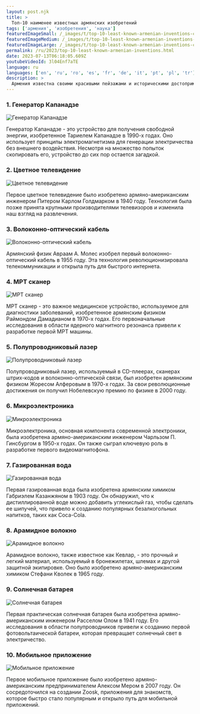```yaml
---
layout: post.njk
title: >
  Топ-10 наименее известных армянских изобретений
tags: ['армения', 'изобретения', 'наука']
featuredImageSmall: /_images/t/top-10-least-known-armenian-inventions-cover-ru-small.webp
featuredImageMedium: /_images/t/top-10-least-known-armenian-inventions-cover-ru-medium.webp
featuredImageLarge: /_images/t/top-10-least-known-armenian-inventions-cover-ru-large.webp
permalink: /ru/2023/top-10-least-known-armenian-inventions.html
date: 2023-07-13T06:18:05.609Z
youtubeVideoId: 3l04Enf7aTE
language: ru
languages: ['en', 'ru', 'ro', 'es', 'fr', 'de', 'it', 'pt', 'pl', 'tr']
description: >
  Армения известна своими красивыми пейзажами и историческими достопримечательностями, но немногие знают об умных изобретениях, происходящих из этой маленькой страны. Вот список из 10 наименее известных армянских изобретений, которые внесли вклад в научный прогресс мира.
---
```


### 1. Генератор Капанадзе

![Генератор Капанадзе](/_images/f/ff18e4e76e96d61dbd78528258cedf6c-medium.webp)

Генератор Капанадзе - это устройство для получения свободной энергии, изобретенное Тариелем Капанадзе в 1990-х годах. Оно использует принципы электромагнетизма для генерации электричества без внешнего воздействия. Несмотря на множество попыток скопировать его, устройство до сих пор остается загадкой.

### 2. Цветное телевидение

![Цветное телевидение](/_images/1/1a74d391bd3d00ad4ae9e56bd3a3ea20-medium.webp)

Первое цветное телевидение было изобретено армяно-американским инженером Питером Карлом Голдмарком в 1940 году. Технология была позже принята крупными производителями телевизоров и изменила наш взгляд на развлечения.

### 3. Волоконно-оптический кабель

![Волоконно-оптический кабель](/_images/7/77d8d5c6fbed740aa7321ea6a5ff4771-medium.webp)

Армянский физик Авраам А. Молес изобрел первый волоконно-оптический кабель в 1955 году. Эта технология революционизировала телекоммуникации и открыла путь для быстрого интернета.

### 4. МРТ сканер

![МРТ сканер](/_images/4/43d83730a401047fba4fcbff0d832f6f-medium.webp)

МРТ сканер - это важное медицинское устройство, используемое для диагностики заболеваний, изобретенное армянским физиком Раймондом Дамадианом в 1970-х годах. Его первоначальные исследования в области ядерного магнитного резонанса привели к разработке первой МРТ машины.

### 5. Полупроводниковый лазер

![Полупроводниковый лазер](/_images/0/06cd389511aa0724f2972273a3ab685a-medium.webp)

Полупроводниковый лазер, используемый в CD-плеерах, сканерах штрих-кодов и волоконно-оптической связи, был изобретен армянским физиком Жоресом Алферовым в 1970-х годах. За свои революционные достижения он получил Нобелевскую премию по физике в 2000 году.

### 6. Микроэлектроника

![Микроэлектроника](/_images/5/5345cad6ae0776da4dbb1546dab86d62-medium.webp)

Микроэлектроника, основная компонента современной электроники, была изобретена армяно-американским инженером Чарльзом П. Гинсбургом в 1950-х годах. Он также сыграл ключевую роль в разработке первого видеомагнитофона.

### 7. Газированная вода

![Газированная вода](/_images/f/f561efc5850f70a1b37b70c0e6772dc8-medium.webp)

Первая газированная вода была изобретена армянским химиком Габриэлем Казанжяном в 1903 году. Он обнаружил, что к дистиллированной воде можно добавить углекислый газ, чтобы сделать ее шипучей, что привело к созданию популярных безалкогольных напитков, таких как Coca-Cola.

### 8. Арамидное волокно

![Арамидное волокно](/_images/b/b25cdace88e3cac8961c9cd0fe3d2354-medium.webp)

Арамидное волокно, также известное как Кевлар, - это прочный и легкий материал, используемый в бронежилетах, шлемах и другой защитной экипировке. Оно было изобретено армяно-американским химиком Стефани Кволек в 1965 году.

### 9. Солнечная батарея

![Солнечная батарея](/_images/c/c86cce60740f9e16edb0716cbdc7997a-medium.webp)

Первая практическая солнечная батарея была изобретена армяно-американским инженером Расселом Олом в 1941 году. Его исследования в области полупроводников привели к созданию первой фотовольтаической батареи, которая превращает солнечный свет в электричество.

### 10. Мобильное приложение

![Мобильное приложение](/_images/d/d76d832d64ad71b963d9fe26c59ce626-medium.webp)

Первое мобильное приложение было изобретено армяно-американским предпринимателем Алексом Мером в 2007 году. Он сосредоточился на создании Zoosk, приложения для знакомств, которое быстро стало популярным и открыло путь для мобильной приложений.


